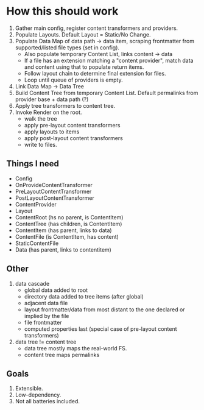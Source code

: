 # How this should work

1. Gather main config, register content transformers and providers.
2. Populate Layouts. Default Layout = Static/No Change.
3. Populate Data Map of data path -> data item, scraping frontmatter from supported/listed file types (set in config).
    - Also populate temporary Content List, links content -> data
    - If a file has an extension matching a "content provider", match data and content using that to populate return items.
    - Follow layout chain to determine final extension for files.
    - Loop until queue of providers is empty.
4. Link Data Map -> Data Tree
5. Build Content Tree from temporary Content List. Default permalinks from provider base + data path (?)
6. Apply tree transformers to content tree.
7. Invoke Render on the root.
    - walk the tree
    - apply pre-layout content transformers
    - apply layouts to items
    - apply post-layout content transformers
    - write to files.

## Things I need

- Config
- OnProvideContentTransformer
- PreLayoutContentTransformer
- PostLayoutContentTransformer
- ContentProvider
- Layout
- ContentRoot (hs no parent, is ContentItem)
- ContentTree (has children, is ContentItem)
- ContentItem (has parent, links to data)
- ContentFile (is ContentItem, has content)
- StaticContentFile
- Data (has parent, links to contentitem)

## Other

1. data cascade
    - global data added to root
    - directory data added to tree items (after global)
    - adjacent data file
    - layout frontmatter/data from most distant to the one declared or implied by the file
    - file frontmatter
    - computed properties last (special case of pre-layout content transformers)
2. data tree != content tree
    - data tree mostly maps the real-world FS.
    - content tree maps permalinks

## Goals

1. Extensible.
2. Low-dependency.
3. Not all batteries included.
